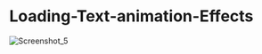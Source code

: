 # Loading-Text-animation-Effects

![Screenshot_5](https://user-images.githubusercontent.com/111598752/227207574-9b4dbc7e-16ec-445d-8cf4-011ed4f3b854.png)
